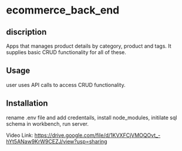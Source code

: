 # ecommerce_back_end

## discription 
Apps that manages product details by category, product and tags. It supplies basic CRUD functionality for all of these.

## Usage
user uses API calls to access CRUD functionality. 

## Installation
rename .env file and add credentails, install node_modules, initilate sql schema in workbench, run server.

Video Link: https://drive.google.com/file/d/1KVXFCjVMOQOvt_-hYt5ANaw9KrW9CEZJ/view?usp=sharing